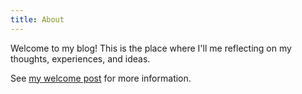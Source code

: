 ```yaml
---
title: About
---
```


Welcome to my blog! This is the place where I'll me reflecting on my thoughts, experiences, and ideas.

See <a href="/posts/welcome">my welcome post</a> for more information.